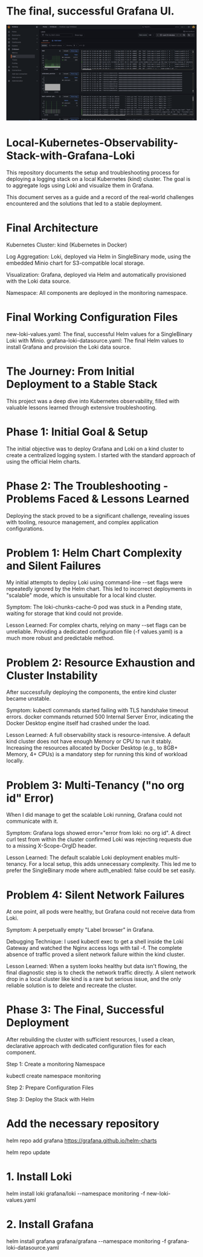 # The final, successful Grafana UI.

![image alt](https://github.com/tanmoyindu/Local-Kubernetes-Observability-Stack-with-Grafana-Loki/blob/4408db8ea4f986d30675c123295fd50bfd69c14c/grafana-success-ui%201.png)





# Local-Kubernetes-Observability-Stack-with-Grafana-Loki
  This repository documents the setup and troubleshooting process for deploying a logging stack on a local Kubernetes (kind) cluster. The goal is to aggregate logs using Loki and visualize them in Grafana.
  
  This document serves as a guide and a record of the real-world challenges encountered and the solutions that led to a stable deployment.

# Final Architecture
Kubernetes Cluster: kind (Kubernetes in Docker)

Log Aggregation: Loki, deployed via Helm in SingleBinary mode, using the embedded Minio chart for S3-compatible local storage.

Visualization: Grafana, deployed via Helm and automatically provisioned with the Loki data source.

Namespace: All components are deployed in the monitoring namespace.

# Final Working Configuration Files
new-loki-values.yaml: The final, successful Helm values for a SingleBinary Loki with Minio.
grafana-loki-datasource.yaml: The final Helm values to install Grafana and provision the Loki data source.

# The Journey: From Initial Deployment to a Stable Stack
This project was a deep dive into Kubernetes observability, filled with valuable lessons learned through extensive troubleshooting.

# Phase 1: Initial Goal & Setup
The initial objective was to deploy Grafana and Loki on a kind cluster to create a centralized logging system. I started with the standard approach of using the official Helm charts.

# Phase 2: The Troubleshooting - Problems Faced & Lessons Learned
Deploying the stack proved to be a significant challenge, revealing issues with tooling, resource management, and complex application configurations.

# Problem 1: Helm Chart Complexity and Silent Failures
My initial attempts to deploy Loki using command-line --set flags were repeatedly ignored by the Helm chart. This led to incorrect deployments in "scalable" mode, which is unsuitable for a local kind cluster.

Symptom: The loki-chunks-cache-0 pod was stuck in a Pending state, waiting for storage that kind could not provide.

Lesson Learned: For complex charts, relying on many --set flags can be unreliable. Providing a dedicated configuration file (-f values.yaml) is a much more robust and predictable method.

# Problem 2: Resource Exhaustion and Cluster Instability
After successfully deploying the components, the entire kind cluster became unstable.

Symptom: kubectl commands started failing with TLS handshake timeout errors. docker commands returned 500 Internal Server Error, indicating the Docker Desktop engine itself had crashed under the load.

Lesson Learned: A full observability stack is resource-intensive. A default kind cluster does not have enough Memory or CPU to run it stably. Increasing the resources allocated by Docker Desktop (e.g., to 8GB+ Memory, 4+ CPUs) is a mandatory step for running this kind of workload locally.

# Problem 3: Multi-Tenancy ("no org id" Error)
When I did manage to get the scalable Loki running, Grafana could not communicate with it.

Symptom: Grafana logs showed error="error from loki: no org id". A direct curl test from within the cluster confirmed Loki was rejecting requests due to a missing X-Scope-OrgID header.

Lesson Learned: The default scalable Loki deployment enables multi-tenancy. For a local setup, this adds unnecessary complexity. This led me to prefer the SingleBinary mode where auth_enabled: false could be set easily.

# Problem 4: Silent Network Failures
At one point, all pods were healthy, but Grafana could not receive data from Loki.

Symptom: A perpetually empty "Label browser" in Grafana.

Debugging Technique: I used kubectl exec to get a shell inside the Loki Gateway and watched the Nginx access logs with tail -f. The complete absence of traffic proved a silent network failure within the kind cluster.

Lesson Learned: When a system looks healthy but data isn't flowing, the final diagnostic step is to check the network traffic directly. A silent network drop in a local cluster like kind is a rare but serious issue, and the only reliable solution is to delete and recreate the cluster.

# Phase 3: The Final, Successful Deployment
After rebuilding the cluster with sufficient resources, I used a clean, declarative approach with dedicated configuration files for each component.

Step 1: Create a monitoring Namespace

kubectl create namespace monitoring

Step 2: Prepare Configuration Files

Step 3: Deploy the Stack with Helm

# Add the necessary repository
helm repo add grafana https://grafana.github.io/helm-charts

helm repo update

# 1. Install Loki
helm install loki grafana/loki --namespace monitoring -f new-loki-values.yaml

# 2. Install Grafana
helm install grafana grafana/grafana --namespace monitoring -f grafana-loki-datasource.yaml
